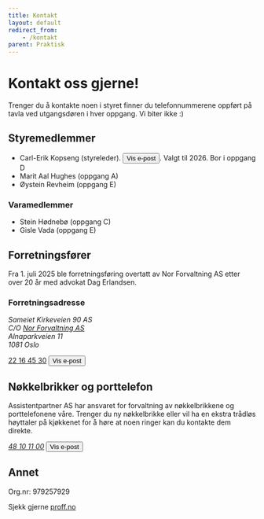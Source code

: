 ```yaml
---
title: Kontakt
layout: default
redirect_from:
    - /kontakt
parent: Praktisk
---
```


# Kontakt oss gjerne!

Trenger du å kontakte noen i styret finner du telefonnummerene oppført på tavla ved utgangsdøren i hver oppgang.
Vi biter ikke :) 

## Styremedlemmer
- Carl-Erik Kopseng (styreleder). <button class="btn btn-purple" data-epost="styreleder,kirkeveien90,no">Vis e-post</button>. Valgt til 2026. Bor i oppgang D
- Marit Aal Hughes (oppgang A)
- Øystein Revheim (oppgang E)

### Varamedlemmer
- Stein Hødnebø (oppgang C)
- Gisle Vada (oppgang E)

## Forretningsfører 
Fra 1. juli 2025 ble forretningsføring overtatt av Nor Forvaltning AS etter over 20 år med advokat Dag Erlandsen.

### Forretningsadresse
<address>
Sameiet Kirkeveien 90 AS <br>
C/O <a href="https://www.forvaltning.no">Nor Forvaltning AS</a> <br>
Alnaparkveien 11<br>
1081 Oslo
</address>

<a href="tel:+4722164530">22 16 45 30</a>
<button class="btn btn-purple" data-epost="post,forvaltning,no">Vis e-post</button> <br>

## Nøkkelbrikker og porttelefon
Assistentpartner AS har ansvaret for forvaltning av nøkkelbrikkene og porttelefonene våre. Trenger du ny nøkkelbrikke eller vil ha en ekstra trådløs høyttaler på kjøkkenet for å høre at noen ringer kan du kontakte dem direkte.

<address>
<a href="tel:+4748101100">48 10 11 00</a>
<button class="btn btn-purple" data-epost="post,assistentpartner,no">Vis e-post</button> <br/>
</address>

## Annet
Org.nr: 979257929

Sjekk gjerne [proff.no](https://www.proff.no/roller/sameiet-kirkeveien-90/oslo/l%C3%B8nnet-arbeid-i-private-husholdninger/IG70W9510PK)



<dialog id='guess-game'>
<button class="btn btn-green" id="close-button">Lukk</button><br><br>
For å beskytte oss mot spam må du først besvare et enkelt spørsmål før du får se e-postadressene

<form>
<label>Hvilket år er vi i?
<input type="number" min="1900" max="2050" name="mysteriousinput" style="width: 4em;"/> 
<button class="btn btn-purple">Svar</button>
</label>
</form>
</dialog>

<script>
const guessGame = document.querySelector('#guess-game');
const form = guessGame.querySelector('form');

function replaceButtonsWithEmailLinks(){
    for( const button of document.querySelectorAll('button[data-epost]')) {
        const [pre,post,tld] = button.dataset.epost.split(',');
        const full = `${pre}@${post}.${tld}`;
        button.outerHTML = `<a href="mailto:${full}">${full}</a>`;
    }
}

form.onsubmit = async (event) => {
    event.preventDefault();
    const data = new FormData(form);
    const input = await data.get('mysteriousinput');
    const currentYear = new Date().getFullYear();

    if( currentYear == input ) {
        replaceButtonsWithEmailLinks();
        guessGame.close();
    } else {
        alert("Njet. Prøv igjen");
    }
};

document.onclick = (event) => {
    if (event.target.matches('[data-epost]')) {
        guessGame.showModal();
    }

    if (event.target.matches('#close-button')) {
        guessGame.close();
    }
}

</script>
